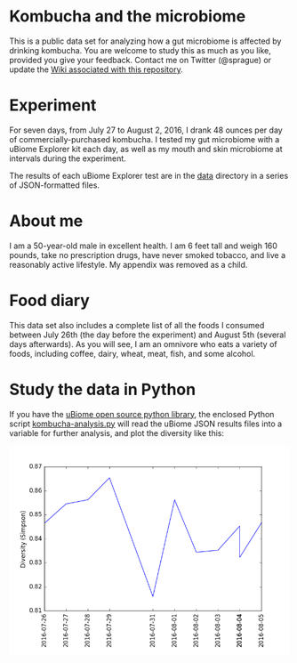 # Kombucha and the microbiome
This is a public data set for analyzing how a gut microbiome is affected by drinking kombucha.  You are welcome to study this as much as you like, provided you give your feedback. Contact me on Twitter (@sprague) or update the [Wiki associated with this repository](https://github.com/richardsprague/kombucha/wiki).

# Experiment
For seven days, from July 27 to August 2, 2016, I drank 48 ounces per day of commercially-purchased kombucha. I tested my gut microbiome with a uBiome Explorer kit each day, as well as my mouth and skin microbiome at intervals during the experiment.

The results of each uBiome Explorer test are in the [data](./data) directory in a series of JSON-formatted files.

# About me
I am a 50-year-old male in excellent health. I am 6 feet tall and weigh 160 pounds, take no prescription drugs, have never smoked tobacco, and live a reasonably active lifestyle. My appendix was removed as a child.

# Food diary
This data set also includes a complete list of all the foods I consumed between July 26th (the day before the experiment) and August 5th (several days afterwards). As you will see, I am an omnivore who eats a variety of foods, including coffee, dairy, wheat, meat, fish, and some alcohol.

# Study the data in Python

If you have the [uBiome open source python library](https://github.com/ubiome-opensource/microbiome-tools/tree/master/ubiome), the enclosed Python script [kombucha-analysis.py](.kombucha-analysis.py) will read the uBiome JSON results files into a variable for further analysis, and plot the diversity like this:

![Diversity through time](./kombuchaDiversity.png)



